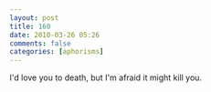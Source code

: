 ```yaml
---
layout: post
title: 160
date: 2010-03-26 05:26
comments: false
categories: [aphorisms]
---
```


I'd love you to death, but I'm afraid it might kill you.
